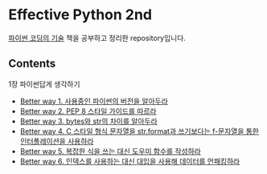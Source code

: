 # Effective Python 2nd

<a href="https://www.gilbut.co.kr/book/view?bookcode=BN002890&keyword=%ED%8C%8C%EC%9D%B4%EC%8D%AC%20%EC%BD%94%EB%94%A9%EC%9D%98%20%EA%B8%B0%EC%88%A0&collection=GB_BOOK" target="_blank" rel="noopener noreferrer">파이썬 코딩의 기술</a> 책을 공부하고 정리한 repository입니다.

## Contents

1장 파이썬답게 생각하기

- [Better way 1. 사용중인 파이썬의 버전을 알아두라](./ch1/way_1.md)
- [Better way 2. PEP 8 스타일 가이드를 따르라](./ch1/way_2.md)
- [Better way 3. bytes와 str의 차이를 알아두라](./ch1/way_3.md)
- [Better way 4. C 스타일 형식 문자열을 str.format과 쓰기보다는 f-문자열을 통한 인터폴레이션을 사용하라](./ch1/way_4.md)
- [Better way 5. 복잡한 식을 쓰는 대신 도우미 함수를 작성하라](./ch1/way_5.md)
- [Better way 6. 인덱스를 사용하는 대신 대입을 사용해 데이터를 언패킹하라](./ch1/way_6.md)
